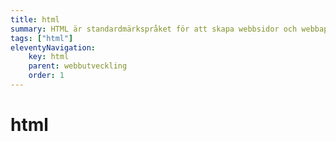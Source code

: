 ```yaml
---
title: html
summary: HTML är standardmärkspråket för att skapa webbsidor och webbapplikationer.
tags: ["html"]
eleventyNavigation:
    key: html
    parent: webbutveckling
    order: 1
---
```


# html